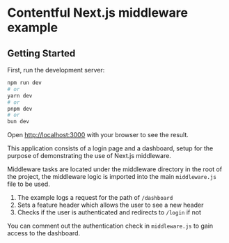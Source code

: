 # Contentful Next.js middleware example

## Getting Started

First, run the development server:

```bash
npm run dev
# or
yarn dev
# or
pnpm dev
# or
bun dev
```

Open [http://localhost:3000](http://localhost:3000) with your browser to see the result.

This application consists of a login page and a dashboard, setup for the purpose of demonstrating the use of Next.js middleware.

Middleware tasks are located under the middleware directory in the root of the project, the middleware logic is imported into the main `middleware.js` file to be used.

1. The example logs a request for the path of `/dashboard`
2. Sets a feature header which allows the user to see a new header
3. Checks if the user is authenticated and redirects to `/login` if not

You can comment out the authentication check in `middleware.js` to gain access to the dashboard.

